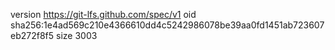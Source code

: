 version https://git-lfs.github.com/spec/v1
oid sha256:1e4ad569c210e4366610dd4c5242986078be39aa0fd1451ab723607eb272f8f5
size 3003
